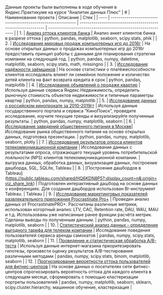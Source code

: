 Данные проекты были выполнены в ходе обучения в Яндекс.Практикуме на курсе "Аналитик данных Плюс"
| #    | Наименование проекта                | Описание                                                     | Стек                                                         |
| ---- | ------------------------------------------------------------ | ------------------------------------------------------------ | ------------------------------------------------------------ |
| 1.   | [Анализ оттока клиентов банка](https://github.com/AbramovaMarya/Portfolio/tree/main/Анализ%20оттока%20клиентов%20банка) | Анализ анкет клиентов банка в разрезе оттока | python, pandas, matplotlib,
seaborn, scipy.stats, phik       |
| 2.   | [Исследование мировых продаж компьютерных игр до 2016г](https://github.com/AbramovaMarya/Portfolio/tree/main/Исследование%20мировых%20продаж%20компьютерных%20игр%20до%202016г) | На основе открытых данных о продажах компьютерных игр до 2016г предоставить принцип работы с данными для планирования стратегии компании на следующий год. | python, pandas, numpy, datetime, matplotlib, seaborn, scipy.stats, math, missingno      |
| 3.   | [Исследование надёжности заёмщиков](https://github.com/AbramovaMarya/Portfolio/tree/main/Исследование%20надёжности%20заёмщиков) | На основе статистики о платёжеспособности клиентов исследовать влияет ли семейное положение и количество детей клиента на факт возврата кредита в срок | python, pandas, matplotlib       |
| 4.   | [Исследование объявлений о продаже квартир](https://github.com/AbramovaMarya/Portfolio/tree/main/Исследование%20объявлений%20о%20продаже%20квартир) | Используя данные сервиса Яндекс.Недвижимость, определить рыночную стоимость объектов недвижимости и типичные параметры квартир | python, pandas, numpy, matplotlib |
| 5.   | [Исследование данных о российском кинопрокате за 2010-2019гг](https://github.com/AbramovaMarya/Portfolio/tree/main/Исследование%20данных%20о%20российском%20кинопрокате%20за%202010-2019гг) | Используя данные государственного портала и сервиса “КиноПоиск”, проведите исследование, изучите текущие тренды и визуализируйте полученные результаты. | python, pandas, numpy, matplotlib, seaborn |
| 6.   | [Исследование заведений общественного питания в Москве](https://github.com/AbramovaMarya/Portfolio/tree/main/Исследование%20заведений%20общественного%20питания%20в%20Москве)| Исследование рынка общественного питания на основе открытых данных, подготовка презентации. | python, pandas, numpy, matplotlib, seaborn, plotly |
| 7.   | [Исследование результатов опроса клиентов телекоммуникационной компании](https://github.com/AbramovaMarya/Portfolio/tree/main/Исследование%20результатов%20опроса%20клиентов%20телекоммуникационной%20компании) | Исследование данных с результатами опроса, отражающего текущий уровень потребительской лояльности (NPS) клиентов телекоммуникационной компании. | выгрузка данных, обработка данных, визуализация данных, построение дашборда, SQL, SQLite, Tableau |
| 8.   | [Построение дашбордов в Tableau] (https://public.tableau.com/shared/HQ6KDN8P5?:display_count=n&:origin=viz_share_link) | Подготовлен интерактивный дашборд на основе данных о конференциях. Для создания дашбордов использован BI-инструмент Tableau. | Tableau |
| 9.   | [Исследование маркетинговых показателей развлекательного приложения Procrastinate Pro+](https://github.com/AbramovaMarya/Portfolio/tree/main/Исследование%20маркетинговых%20показателей%20развлекательного%20приложения%20Procrastinate%20Pro%2B) | Проведен анализ данных от ProcrastinatePRO+. Рассчитаны различные метрики, использован когортный анализ: LTV, CAC, Retention rate, DAU, WAU, MAU и т.д. Использованы уже написанные ранее функции расчёта метрик. Сделаны выводы по полученным данным. | python, pandas, numpy, matplotlib, seaborn |
| 10.   | [Статистический анализ данных - определение выгодного тарифа для телеком компании](https://github.com/AbramovaMarya/Portfolio/tree/main/Статистический%20анализ%20данных) | Исследование поведения пользователей сервиса аренды самокатов | pandas, numpy, scipy.stats, matplotlib, seaborn |
| 11.   | [Проведение и статистическая обработка А/В-теста](https://github.com/AbramovaMarya/Portfolio/tree/main/Проведение%20и%20статистическая%20обработка%20АВ-теста) | Используя данные интернет-магазина приоритезировать гипотезы, произвести оценку результатов A/B-тестирования различными методами | pandas, numpy, scipy.stats, binom, matplotlib, seaborn |
| 12.  | [Прогнозирование вероятности оттока пользователей для фитнес-центров](https://github.com/AbramovaMarya/Portfolio/tree/main/Прогнозирование%20вероятности%20оттока%20пользователей%20для%20фитнес-центров) | На основе данных о посетителях сети фитнес-центров спрогнозировать вероятность оттока для каждого клиента в следующем месяце, сформировать с помощью кластеризации портреты пользователей | pandas, numpy, matplotlib, seaborn, sklearn, scipy.cluster.hierarchy, машинное обучение, кластеризация |
